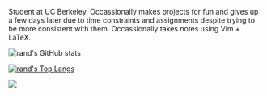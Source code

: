 Student at UC Berkeley. Occassionally makes projects for fun and gives up a few days later due to time constraints and assignments despite trying to be more consistent with them. Occassionally takes notes using Vim + LaTeX.

![rand's GitHub stats](https://github-readme-stats.vercel.app/api?username=evesdropper&theme=github_dark&show_icons=true)

[![rand's Top Langs](https://github-readme-stats.vercel.app/api/top-langs/?username=evesdropper)](https://github.com/anuraghazra/github-readme-stats&theme=github_dark)

![](https://komarev.com/ghpvc/?username=evesdropper&style=flat-square)
<!---
randomrevised/randomrevised is a ✨ special ✨ repository because its `README.md` (this file) appears on your GitHub profile.
You can click the Preview link to take a look at your changes.
--->
